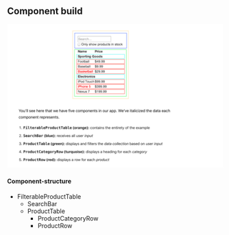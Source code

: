## Component build
![react component build](./react-component-build.png)

#### Component-structure
- FilterableProductTable
  - SearchBar
  - ProductTable
    - ProductCategoryRow
    - ProductRow
